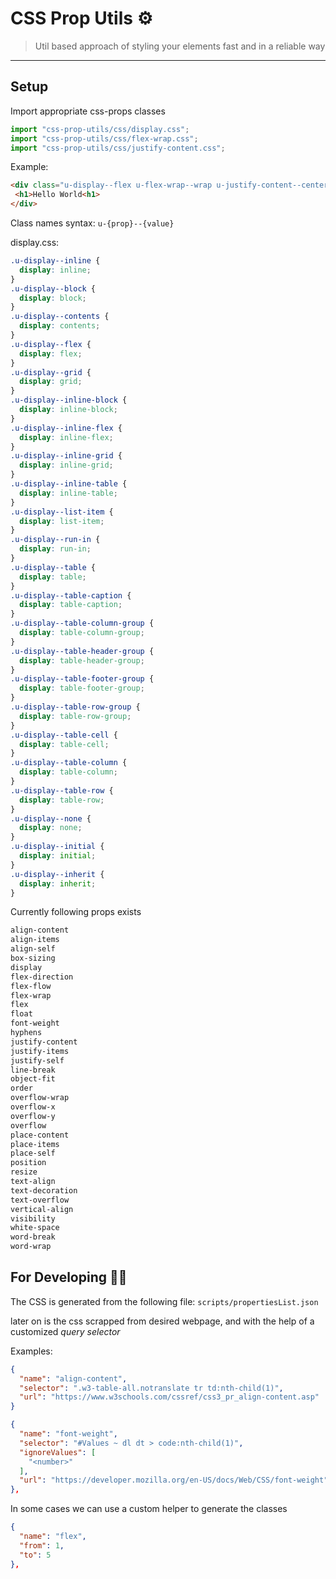 # CSS Prop Utils ⚙️

> Util based approach of styling your elements fast and in a reliable way

----

## Setup

Import appropriate css-props classes

```js
import "css-prop-utils/css/display.css";
import "css-prop-utils/css/flex-wrap.css";
import "css-prop-utils/css/justify-content.css";
```

Example:

```html
<div class="u-display--flex u-flex-wrap--wrap u-justify-content--center">
 <h1>Hello World<h1>
</div>
```

Class names syntax: `u-{prop}--{value}`

display.css:

```css
.u-display--inline {
  display: inline;
}
.u-display--block {
  display: block;
}
.u-display--contents {
  display: contents;
}
.u-display--flex {
  display: flex;
}
.u-display--grid {
  display: grid;
}
.u-display--inline-block {
  display: inline-block;
}
.u-display--inline-flex {
  display: inline-flex;
}
.u-display--inline-grid {
  display: inline-grid;
}
.u-display--inline-table {
  display: inline-table;
}
.u-display--list-item {
  display: list-item;
}
.u-display--run-in {
  display: run-in;
}
.u-display--table {
  display: table;
}
.u-display--table-caption {
  display: table-caption;
}
.u-display--table-column-group {
  display: table-column-group;
}
.u-display--table-header-group {
  display: table-header-group;
}
.u-display--table-footer-group {
  display: table-footer-group;
}
.u-display--table-row-group {
  display: table-row-group;
}
.u-display--table-cell {
  display: table-cell;
}
.u-display--table-column {
  display: table-column;
}
.u-display--table-row {
  display: table-row;
}
.u-display--none {
  display: none;
}
.u-display--initial {
  display: initial;
}
.u-display--inherit {
  display: inherit;
}
```

Currently following props exists

```txt
align-content
align-items
align-self
box-sizing
display
flex-direction
flex-flow
flex-wrap
flex
float
font-weight
hyphens
justify-content
justify-items
justify-self
line-break
object-fit
order
overflow-wrap
overflow-x
overflow-y
overflow
place-content
place-items
place-self
position
resize
text-align
text-decoration
text-overflow
vertical-align
visibility
white-space
word-break
word-wrap
```

## For Developing 👨‍💻

The CSS is generated from the following file:
`scripts/propertiesList.json`

later on is the css scrapped from desired webpage,
and with the help of a customized *query selector*

Examples:

```json
{
  "name": "align-content",
  "selector": ".w3-table-all.notranslate tr td:nth-child(1)",
  "url": "https://www.w3schools.com/cssref/css3_pr_align-content.asp"
}
```

```json
{
  "name": "font-weight",
  "selector": "#Values ~ dl dt > code:nth-child(1)",
  "ignoreValues": [
    "<number>"
  ],
  "url": "https://developer.mozilla.org/en-US/docs/Web/CSS/font-weight"
},
```

In some cases we can use a custom helper to generate the
classes

```json
{
  "name": "flex",
  "from": 1,
  "to": 5
},
```
